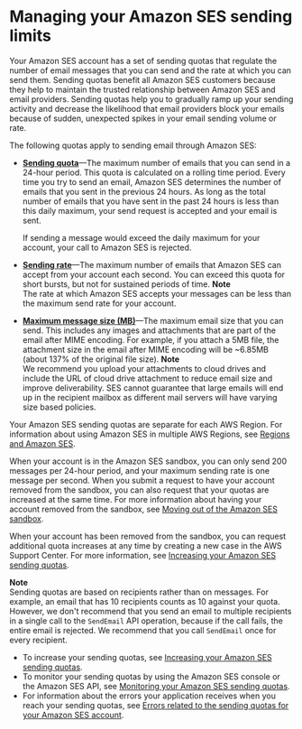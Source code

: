 # Managing your Amazon SES sending limits<a name="manage-sending-quotas"></a>

Your Amazon SES account has a set of sending quotas that regulate the number of email messages that you can send and the rate at which you can send them\. Sending quotas benefit all Amazon SES customers because they help to maintain the trusted relationship between Amazon SES and email providers\. Sending quotas help you to gradually ramp up your sending activity and decrease the likelihood that email providers block your emails because of sudden, unexpected spikes in your email sending volume or rate\.

The following quotas apply to sending email through Amazon SES:
+ [**Sending quota**](quotas.md)—The maximum number of emails that you can send in a 24\-hour period\. This quota is calculated on a rolling time period\. Every time you try to send an email, Amazon SES determines the number of emails that you sent in the previous 24 hours\. As long as the total number of emails that you have sent in the past 24 hours is less than this daily maximum, your send request is accepted and your email is sent\.

  If sending a message would exceed the daily maximum for your account, your call to Amazon SES is rejected\.
+ [**Sending rate**](quotas.md)—The maximum number of emails that Amazon SES can accept from your account each second\. You can exceed this quota for short bursts, but not for sustained periods of time\.
**Note**  
The rate at which Amazon SES accepts your messages can be less than the maximum send rate for your account\.
+ [**Maximum message size \(MB\)**](quotas.md)—The maximum email size that you can send\. This includes any images and attachments that are part of the email after MIME encoding\. For example, if you attach a 5MB file, the attachment size in the email after MIME encoding will be \~6\.85MB \(about 137% of the original file size\)\.
**Note**  
We recommend you upload your attachments to cloud drives and include the URL of cloud drive attachment to reduce email size and improve deliverability\. SES cannot guarantee that large emails will end up in the recipient mailbox as different mail servers will have varying size based policies\.

Your Amazon SES sending quotas are separate for each AWS Region\. For information about using Amazon SES in multiple AWS Regions, see [Regions and Amazon SES](regions.md)\.

When your account is in the Amazon SES sandbox, you can only send 200 messages per 24\-hour period, and your maximum sending rate is one message per second\. When you submit a request to have your account removed from the sandbox, you can also request that your quotas are increased at the same time\. For more information about having your account removed from the sandbox, see [Moving out of the Amazon SES sandbox](request-production-access.md)\.

When your account has been removed from the sandbox, you can request additional quota increases at any time by creating a new case in the AWS Support Center\. For more information, see [Increasing your Amazon SES sending quotas](manage-sending-quotas-request-increase.md)\.

**Note**  
Sending quotas are based on recipients rather than on messages\. For example, an email that has 10 recipients counts as 10 against your quota\. However, we don't recommend that you send an email to multiple recipients in a single call to the `SendEmail` API operation, because if the call fails, the entire email is rejected\. We recommend that you call `SendEmail` once for every recipient\.
+ To increase your sending quotas, see [Increasing your Amazon SES sending quotas](manage-sending-quotas-request-increase.md)\. 
+ To monitor your sending quotas by using the Amazon SES console or the Amazon SES API, see [Monitoring your Amazon SES sending quotas](manage-sending-quotas-monitor.md)\.
+ For information about the errors your application receives when you reach your sending quotas, see [Errors related to the sending quotas for your Amazon SES account](manage-sending-quotas-errors.md)\.